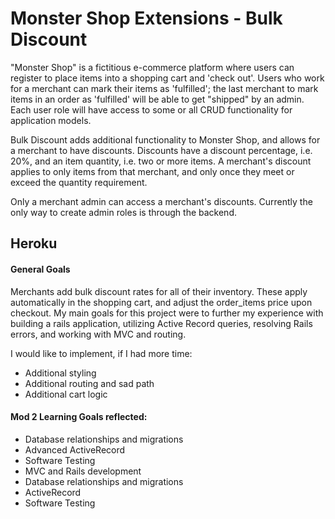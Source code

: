 # Monster Shop Extensions - Bulk Discount

"Monster Shop" is a fictitious e-commerce platform where users can register to place items into a shopping cart and 'check out'. Users who work for a merchant can mark their items as 'fulfilled'; the last merchant to mark items in an order as 'fulfilled' will be able to get "shipped" by an admin. Each user role will have access to some or all CRUD functionality for application models.

Bulk Discount adds additional functionality to Monster Shop, and allows for a merchant to have discounts. Discounts have a discount percentage, i.e. 20%, and an item quantity, i.e. two or more items. A merchant's discount applies to only items from that merchant, and only once they meet or exceed the quantity requirement.

Only a merchant admin can access a merchant's discounts. Currently the only way to create admin roles is through the backend.


## Heroku



#### General Goals

Merchants add bulk discount rates for all of their inventory. These apply automatically in the shopping cart, and adjust the order_items price upon checkout. My main goals for this project were to further my experience with building a rails application, utilizing Active Record queries, resolving Rails errors, and working with MVC and routing.

I would like to implement, if I had more time:
- Additional styling
- Additional routing and sad path
- Additional cart logic

#### Mod 2 Learning Goals reflected:
- Database relationships and migrations
- Advanced ActiveRecord
- Software Testing
- MVC and Rails development
- Database relationships and migrations
- ActiveRecord
- Software Testing

